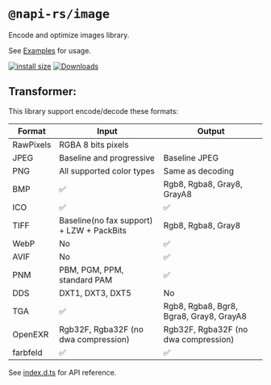 # `@napi-rs/image`

Encode and optimize images library.

See [Examples](../../example.mjs) for usage.

[![install size](https://packagephobia.com/badge?p=@napi-rs/image)](https://packagephobia.com/result?p=@napi-rs/image)
[![Downloads](https://img.shields.io/npm/dm/@napi-rs/image.svg?sanitize=true)](https://npmcharts.com/compare/@napi-rs/image?minimal=true)

## Transformer:

This library support encode/decode these formats:

| Format    | Input                                     | Output                                  |
| --------- | ----------------------------------------- | --------------------------------------- |
| RawPixels | RGBA 8 bits pixels                        |                                         |
| JPEG      | Baseline and progressive                  | Baseline JPEG                           |
| PNG       | All supported color types                 | Same as decoding                        |
| BMP       | ✅                                        | Rgb8, Rgba8, Gray8, GrayA8              |
| ICO       | ✅                                        | ✅                                      |
| TIFF      | Baseline(no fax support) + LZW + PackBits | Rgb8, Rgba8, Gray8                      |
| WebP      | No                                        | ✅                                      |
| AVIF      | No                                        | ✅                                      |
| PNM       | PBM, PGM, PPM, standard PAM               | ✅                                      |
| DDS       | DXT1, DXT3, DXT5                          | No                                      |
| TGA       | ✅                                        | Rgb8, Rgba8, Bgr8, Bgra8, Gray8, GrayA8 |
| OpenEXR   | Rgb32F, Rgba32F (no dwa compression)      | Rgb32F, Rgba32F (no dwa compression)    |
| farbfeld  | ✅                                        | ✅                                      |

See [index.d.ts](./index.d.ts) for API reference.
